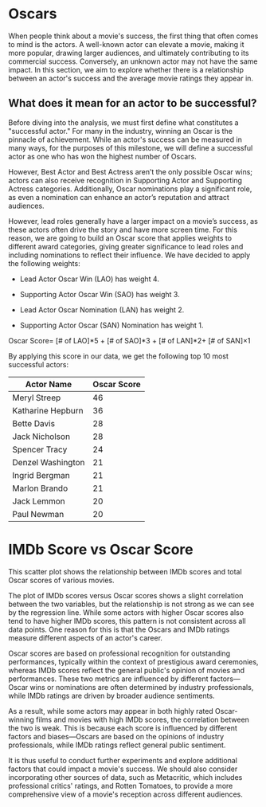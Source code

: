 # Oscars

When people think about a movie's success, the first thing that often comes to mind is the actors. A well-known actor can elevate a movie, making it more popular, drawing larger audiences, and ultimately contributing to its commercial success. Conversely, an unknown actor may not have the same impact. In this section, we aim to explore whether there is a relationship between an actor's success and the average movie ratings they appear in.

## What does it mean for an actor to be successful?
Before diving into the analysis, we must first define what constitutes a "successful actor." For many in the industry, winning an Oscar is the pinnacle of achievement. While an actor's success can be measured in many ways, for the purposes of this milestone, we will define a successful actor as one who has won the highest number of Oscars.

However, Best Actor and Best Actress aren’t the only possible Oscar wins; actors can also receive recognition in Supporting Actor and Supporting Actress categories. Additionally, Oscar nominations play a significant role, as even a nomination can enhance an actor’s reputation and attract audiences.

However, lead roles generally have a larger impact on a movie’s success, as these actors often drive the story and have more screen time.  For this reason, we are going to build an Oscar score that applies weights to different award categories, giving greater significance to lead roles and including nominations to reflect their influence. We have decided to apply the following weights:

- Lead Actor Oscar Win (LAO) has weight 4. 

- Supporting Actor Oscar Win (SAO) has weight 3.

- Lead Actor Oscar Nomination (LAN) has weight 2. 

- Supporting Actor Oscar (SAN) Nomination has weight 1.

Oscar Score= [# of LAO]*5 + [# of SAO]*3 +  [# of LAN]*2+ [# of SAN]×1

By applying this score in our data, we get the following top 10 most successful actors:

| Actor Name         | Oscar Score |
|--------------------|-------------|
| Meryl Streep       | 46          |
| Katharine Hepburn  | 36          |
| Bette Davis        | 28          |
| Jack Nicholson     | 28          |
| Spencer Tracy      | 24          |
| Denzel Washington  | 21          |
| Ingrid Bergman     | 21          |
| Marlon Brando      | 21          |
| Jack Lemmon        | 20          |
| Paul Newman        | 20          |


# IMDb Score vs Oscar Score

This scatter plot shows the relationship between IMDb scores and total Oscar scores of various movies.

<div id="scatter-plot"></div>
<script src="https://cdn.plot.ly/plotly-latest.min.js"></script>
<script>
  // Fetching data from the oscars_section.json file
  fetch('json_data/oscars_section.json')
    .then(response => response.text())  // Get raw text response
    .then(text => {
      let validData = [];

      // Split the JSON text into individual lines (if it's a line-by-line JSON file)
      const lines = text.split('\n');

      // Loop through each line and try to parse it as JSON
      lines.forEach(line => {
        try {
          // Parse the line as JSON and push to validData array
          const item = JSON.parse(line);
          
          // Ensure it contains valid fields before adding it to the plot data arrays
          if (item.imdb_score && item.total_oscar_score && item.actor_name) {
            validData.push(item);
          }
        } catch (e) {
          // Skip lines with errors
          console.warn('Skipping invalid JSON line:', e);
        }
      });

      // Initialize arrays for imdb_scores, oscar_scores, and actor names
      let imdb_scores = [];
      let oscar_scores = [];
      let actor_names = [];

      // Extract imdb_scores, oscar_scores, and actor names from the valid data
      validData.forEach(item => {
        imdb_scores.push(item.imdb_score);
        oscar_scores.push(item.total_oscar_score);
        actor_names.push(item.actor_name); // Add actor name
      });

      // Creating the scatter plot with Plotly
      var trace = {
        x: imdb_scores,
        y: oscar_scores,
        mode: 'markers',
        type: 'scatter',
        marker: { color: 'blue', symbol: 'circle' },
        text: actor_names.map((name, index) => `${name}<br>Oscar Score: ${oscar_scores[index]}`), // Tooltip text with actor name and Oscar score
        hoverinfo: 'text' // Show the 'text' information on hover
      };

      var layout = {
        title: 'IMDb Score vs Oscar Score',
        xaxis: { title: 'Average IMDb Score' },
        yaxis: { title: 'Total Oscar Score', rangemode: 'tozero' },
        hovermode: 'closest', // Ensure tooltip follows the closest point
        hoverdistance: 100, // Optional: adjust the hover distance
        showlegend: false,
        hoverlabel: {
          bgcolor: 'white', // Tooltip background color
          bordercolor: 'black', // Tooltip border color
          font: { size: 14, color: 'black' } // Adjust font size and color
        }
      };

      // Plotting the graph in the div with id 'scatter-plot'
      Plotly.newPlot('scatter-plot', [trace], layout);
    })
    .catch(error => {
      console.error('Error loading the JSON file:', error);
    });
</script>


The plot of IMDb scores versus Oscar scores shows a slight correlation between the two variables, but the relationship is not strong as we can see by the regression line. While some actors with higher Oscar scores also tend to have higher IMDb scores, this pattern is not consistent across all data points. One reason for this is that the Oscars and IMDb ratings measure different aspects of an actor's career. 

Oscar scores are based on professional recognition for outstanding performances, typically within the context of prestigious award ceremonies, whereas IMDb scores reflect the general public's opinion of movies and performances. These two metrics are influenced by different factors—Oscar wins or nominations are often determined by industry professionals, while IMDb ratings are driven by broader audience sentiments. 

As a result, while some actors may appear in both highly rated Oscar-winning films and movies with high IMDb scores, the correlation between the two is weak. This is because each score is influenced by different factors and biases—Oscars are based on the opinions of industry professionals, while IMDb ratings reflect general public sentiment.

It is thus  useful to conduct further experiments and explore additional factors that could impact a movie's success. We should also consider incorporating other sources of data, such as Metacritic, which includes professional critics' ratings, and Rotten Tomatoes, to provide a more comprehensive view of a movie's reception across different audiences.